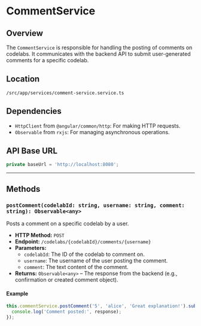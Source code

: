 # CommentService

## Overview
The `CommentService` is responsible for handling the posting of comments on codelabs. It communicates with the backend API to submit user-generated comments for a specific codelab.

## Location
`/src/app/services/comment-service.service.ts`

## Dependencies
- `HttpClient` from `@angular/common/http`: For making HTTP requests.
- `Observable` from `rxjs`: For managing asynchronous operations.

## API Base URL

```typescript
private baseUrl = 'http://localhost:8080';
```

---

## Methods

### `postComment(codelabId: string, username: string, comment: string): Observable<any>`
Posts a comment on a specific codelab by a user.

- **HTTP Method:** `POST`
- **Endpoint:** `/codelabs/{codelabId}/comments/{username}`
- **Parameters:**
  - `codelabId`: The ID of the codelab to comment on.
  - `username`: The username of the user posting the comment.
  - `comment`: The text content of the comment.
- **Returns:** `Observable<any>` – The response from the backend (e.g., confirmation or created comment object).

#### Example

```typescript
this.commentService.postComment('5', 'alice', 'Great explanation!').subscribe(response => {
  console.log('Comment posted:', response);
});
```
